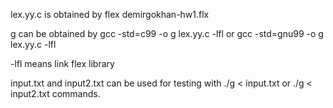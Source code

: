 lex.yy.c is obtained by flex demirgokhan-hw1.flx

g can be obtained by gcc -std=c99 -o g lex.yy.c -lfl or gcc -std=gnu99 -o g lex.yy.c -lfl

-lfl means link flex library

input.txt and input2.txt can be used for testing with ./g < input.txt or ./g < input2.txt commands.
